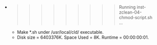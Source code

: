 * >>>>>>>>> Running inst-zclean-04-chmod-script.sh ...
  * Make *.sh under /usr/local/cld/ executable.
  * Disk size = 6403376K. Space Used = 8K. Runtime = 00:00:00:01.
